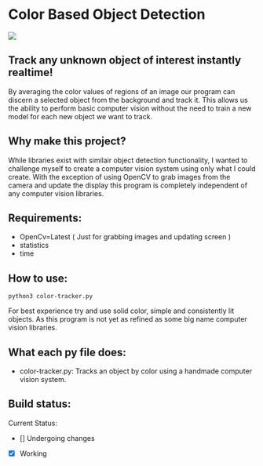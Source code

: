 # Color Based Object Detection

![](color-tracker.gif)

## Track any unknown object of interest instantly realtime!
By averaging the color values of regions of an image our program can discern a selected object from the background and track it. This allows us the ability to perform basic computer vision without the need to train a new model for each new object we want to track.

## Why make this project?
While libraries exist with similair object detection functionality, I wanted to challenge myself to create a computer vision system using only what I could create. With the exception of using OpenCV to grab images from the camera and update the display this program is completely independent of any computer vision libraries.

## Requirements: 
- OpenCv=Latest ( Just for grabbing images and updating screen )
- statistics
- time


## How to use:

```
python3 color-tracker.py
```

For best experience try and use solid color, simple and consistently lit objects. As this program is not yet as refined as some big name computer vision libraries.


## What each py file does:
- color-tracker.py: Tracks an object by color using a handmade computer vision system. 

## Build status:
Current Status:
- [] Undergoing changes
- [X] Working


